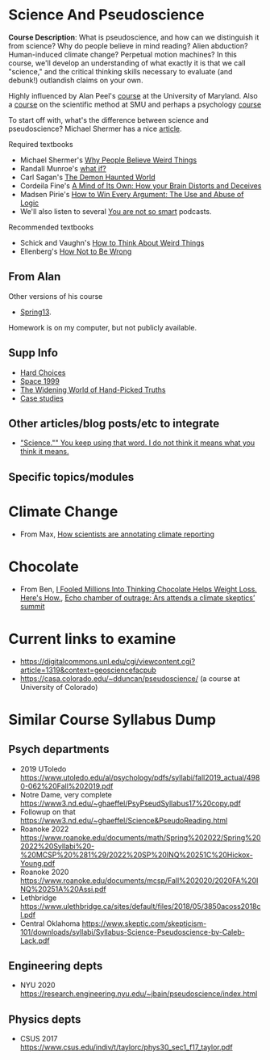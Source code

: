 Science And Pseudoscience
=======================

**Course Description**: What is pseudoscience, and how can we
distinguish it from science? Why do people believe in mind reading?
Alien abduction? Human-induced climate change? Perpetual motion
machines? In this course, we'll develop an understanding of what exactly it is
that we call "science," and the critical thinking skills necessary to
evaluate (and debunk!) outlandish claims on your own.

Highly influenced by Alan Peel's [course][APC] at the University of
Maryland. Also a [course][TSM] on the scientific method at SMU and
perhaps a psychology [course][PsychPseudo]

To start off with, what's the difference between science and
pseudoscience? Michael Shermer has a nice
[article](http://www.scientificamerican.com/article/what-is-pseudoscience/). 


Required textbooks

  * Michael Shermer's [Why People Believe Weird Things][WPBWT]
  * Randall Munroe's [what if?][whatif]
  * Carl Sagan's [The Demon Haunted World][demonworld]
  * Cordeila Fine's [A Mind of Its Own: How your Brain Distorts and Deceives][AMoIO]
  * Madsen Pirie's [How to Win Every Argument: The Use and Abuse of Logic][HowToWin]
  * We'll also listen to several [You are not so smart][YNNS] podcasts.

Recommended textbooks

 * Schick and Vaughn's [How to Think About Weird Things][HowToThink]
 * Ellenberg's [How Not to Be Wrong][HowNotToBeWrong]

[YNNS]: http://youarenotsosmart.com/ "You are not so smart"

[APC]: http://www.astro.umd.edu/~peel/CPSD100/ "Alan Peel's Science and Pseudoscience Colloquium, Fall 2014"

[TSM]: http://www.physics.smu.edu/pseudo/ "SMU's The Scientific Method - Critical and Creative Thinking (Debunking Pseudoscience)"

[PsychPseudo]: http://thesciencebit.net/my-class-on-pseudoscience/ "Psychology, Science, & Pseudoscience"

[WPBWT]: http://www.michaelshermer.com/weird-things/ "Michael Shermer's Why People Believe Weird Things"

[whatif]: https://what-if.xkcd.com/ "Randal Munroe's what if?"

[demonworld]: https://www.amazon.com/Demon-Haunted-World-Science-Candle-Dark/dp/0345409469

[AMoIO]: http://smile.www.amazon.com/Mind-Its-Own-Distorts-Deceives/dp/0393331636 "Cordelia Fine's A Mind of Its Own: How your Brain Distorts and Deceives"

[HowToWin]: http://www.amazon.com/EPZ-How-Win-Every-Argument/dp/0826498949 "EPZ How to Win Every Argument: The Use and Abuse of Logic"

[HowToThink]: http://www.amazon.com/How-Think-About-Weird-Things/dp/007353577X/ref=sr_1_2?ie=UTF8&qid=1429728270&sr=8-2&keywords=How+to+Think+about+Weird+Things "How to Think About Weird Things"

[HowNotToBeWrong]: http://www.amazon.com/How-Not-Be-Wrong-Mathematical/dp/1594205221 "How Not to Be Wrong: The Power of Mathematical Thinking"

## From Alan

Other versions of his course

 * [Spring13](https://moodle13-18.earlham.edu/course/view.php?id=5450).

Homework is on my computer, but not publicly available.

## Supp Info

 * [Hard Choices](http://www.ted.com/talks/ruth_chang_how_to_make_hard_choices?language=en#t-423372)
 * [Space 1999](http://en.wikipedia.org/wiki/Space:_1999)
 * [The Widening World of Hand-Picked Truths](http://www.nytimes.com/2015/08/25/science/the-widening-world-of-hand-picked-truths.html?_r=0)
 * [Case studies](http://sciencecases.lib.buffalo.edu/cs/collection/author_list.asp?author_id=330)

## Other articles/blog posts/etc to integrate

 * ["Science."" You keep using that word. I do not think it means what you think it means.](https://www.sciencebasedmedicine.org/science-you-keep-using-that-word-i-do-not-think-it-means-what-you-think-it-means/)

## Specific topics/modules

# Climate Change

 * From Max, [How scientists are annotating climate reporting](http://www.cjr.org/analysis/feedback_loop.php)

# Chocolate

 * From Ben,
   [I Fooled Millions Into Thinking Chocolate Helps Weight Loss. Here's How.](http://io9.com/i-fooled-millions-into-thinking-chocolate-helps-weight-1707251800), [Echo chamber of outrage: Ars attends a climate skeptics’ summit](http://arstechnica.com/science/2015/07/i-rejoice-that-it-is-warm-ars-attends-a-climate-contrarian-conference/)

# Current links to examine

 * https://digitalcommons.unl.edu/cgi/viewcontent.cgi?article=1319&context=geosciencefacpub
 * https://casa.colorado.edu/~dduncan/pseudoscience/ (a course at University of Colorado)

# Similar Course Syllabus Dump

## Psych departments

 * 2019 UToledo https://www.utoledo.edu/al/psychology/pdfs/syllabi/fall2019_actual/4980-062%20Fall%202019.pdf
 * Notre Dame, very complete https://www3.nd.edu/~ghaeffel/PsyPseudSyllabus17%20copy.pdf
 * Followup on that https://www3.nd.edu/~ghaeffel/Science&PseudoReading.html
 * Roanoke 2022 https://www.roanoke.edu/documents/math/Spring%202022/Spring%202022%20Syllabi%20-%20MCSP%20%281%29/2022%20SP%20INQ%20251C%20Hickox-Young.pdf
 * Roanoke 2020 https://www.roanoke.edu/documents/mcsp/Fall%202020/2020FA%20INQ%20251A%20Assi.pdf
 * Lethbridge https://www.ulethbridge.ca/sites/default/files/2018/05/3850acoss2018cl.pdf
 * Central Oklahoma https://www.skeptic.com/skepticism-101/downloads/syllabi/Syllabus-Science-Pseudoscience-by-Caleb-Lack.pdf

## Engineering depts

 * NYU 2020 https://research.engineering.nyu.edu/~jbain/pseudoscience/index.html

## Physics depts

 * CSUS 2017 https://www.csus.edu/indiv/t/taylorc/phys30_sec1_f17_taylor.pdf
